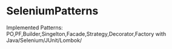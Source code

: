 # SeleniumPatterns
Implemented Patterns: PO,PF,Builder,Singelton,Facade,Strategy,Decorator,Factory with Java/Selenium/JUnit/Lombok/ 
